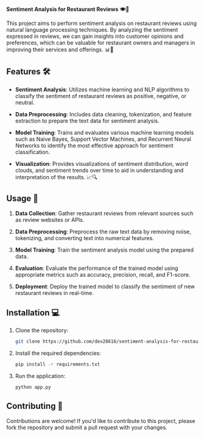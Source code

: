 **Sentiment Analysis for Restaurant Reviews** 🍽️📝

This project aims to perform sentiment analysis on restaurant reviews using natural language processing techniques. By analyzing the sentiment expressed in reviews, we can gain insights into customer opinions and preferences, which can be valuable for restaurant owners and managers in improving their services and offerings. 📊💬

## Features 🛠️

- **Sentiment Analysis**: Utilizes machine learning and NLP algorithms to classify the sentiment of restaurant reviews as positive, negative, or neutral.
  
- **Data Preprocessing**: Includes data cleaning, tokenization, and feature extraction to prepare the text data for sentiment analysis.

- **Model Training**: Trains and evaluates various machine learning models such as Naive Bayes, Support Vector Machines, and Recurrent Neural Networks to identify the most effective approach for sentiment classification.

- **Visualization**: Provides visualizations of sentiment distribution, word clouds, and sentiment trends over time to aid in understanding and interpretation of the results. 📈🔍

## Usage 🚀

1. **Data Collection**: Gather restaurant reviews from relevant sources such as review websites or APIs.

2. **Data Preprocessing**: Preprocess the raw text data by removing noise, tokenizing, and converting text into numerical features.

3. **Model Training**: Train the sentiment analysis model using the prepared data.

4. **Evaluation**: Evaluate the performance of the trained model using appropriate metrics such as accuracy, precision, recall, and F1-score.

5. **Deployment**: Deploy the trained model to classify the sentiment of new restaurant reviews in real-time.

## Installation 💻

1. Clone the repository:

   ```bash
   git clone https://github.com/dev28616/sentiment-analysis-for-restaurant-reviews.git
   ```

2. Install the required dependencies:

   ```bash
   pip install -r requirements.txt
   ```

3. Run the application:

   ```bash
   python app.py
   ```

## Contributing 🤝

Contributions are welcome! If you'd like to contribute to this project, please fork the repository and submit a pull request with your changes.
